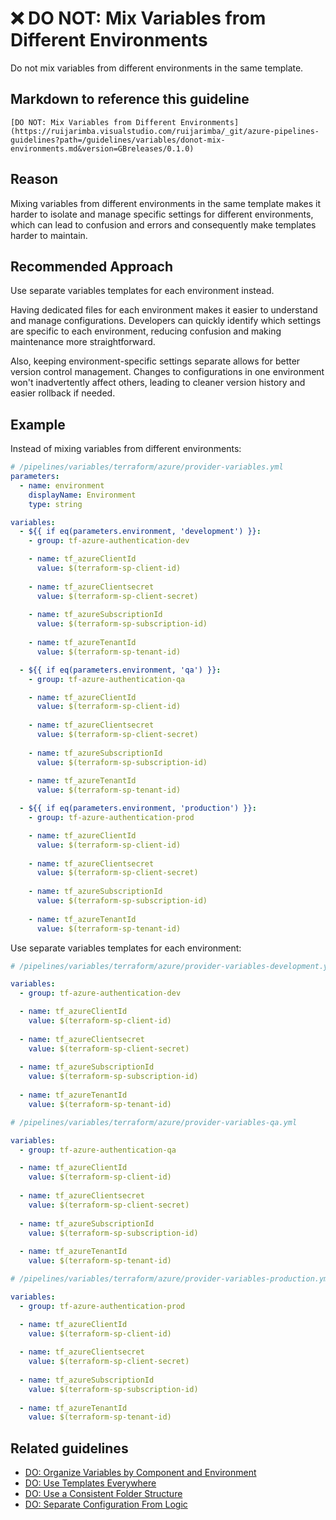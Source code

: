 # ❌ DO NOT: Mix Variables from Different Environments

Do not mix variables from different environments in the same template.

## Markdown to reference this guideline

```plaintext
[DO NOT: Mix Variables from Different Environments](https://ruijarimba.visualstudio.com/ruijarimba/_git/azure-pipelines-guidelines?path=/guidelines/variables/donot-mix-environments.md&version=GBreleases/0.1.0)
```

## Reason

Mixing variables from different environments in the same template makes it
harder to isolate and manage specific settings for different environments, which
can lead to confusion and errors and consequently make templates harder to
maintain.

## Recommended Approach

Use separate variables templates for each environment instead.

Having dedicated files for each environment makes it easier to understand and
manage configurations. Developers can quickly identify which settings are
specific to each environment, reducing confusion and making maintenance more
straightforward.

Also, keeping environment-specific settings separate allows for better version
control management. Changes to configurations in one environment won't
inadvertently affect others, leading to cleaner version history and easier
rollback if needed.

## Example

Instead of mixing variables from different environments:

```yaml
# /pipelines/variables/terraform/azure/provider-variables.yml
parameters:
  - name: environment
    displayName: Environment
    type: string

variables:
  - ${{ if eq(parameters.environment, 'development') }}:
    - group: tf-azure-authentication-dev

    - name: tf_azureClientId
      value: $(terraform-sp-client-id)
    
    - name: tf_azureClientsecret
      value: $(terraform-sp-client-secret)
    
    - name: tf_azureSubscriptionId
      value: $(terraform-sp-subscription-id)
    
    - name: tf_azureTenantId
      value: $(terraform-sp-tenant-id)

  - ${{ if eq(parameters.environment, 'qa') }}:
    - group: tf-azure-authentication-qa

    - name: tf_azureClientId
      value: $(terraform-sp-client-id)
    
    - name: tf_azureClientsecret
      value: $(terraform-sp-client-secret)
    
    - name: tf_azureSubscriptionId
      value: $(terraform-sp-subscription-id)
    
    - name: tf_azureTenantId
      value: $(terraform-sp-tenant-id)

  - ${{ if eq(parameters.environment, 'production') }}:
    - group: tf-azure-authentication-prod

    - name: tf_azureClientId
      value: $(terraform-sp-client-id)
    
    - name: tf_azureClientsecret
      value: $(terraform-sp-client-secret)
    
    - name: tf_azureSubscriptionId
      value: $(terraform-sp-subscription-id)
    
    - name: tf_azureTenantId
      value: $(terraform-sp-tenant-id)
```

Use separate variables templates for each environment:

```yaml
# /pipelines/variables/terraform/azure/provider-variables-development.yml

variables:
  - group: tf-azure-authentication-dev

  - name: tf_azureClientId
    value: $(terraform-sp-client-id)
  
  - name: tf_azureClientsecret
    value: $(terraform-sp-client-secret)
  
  - name: tf_azureSubscriptionId
    value: $(terraform-sp-subscription-id)
  
  - name: tf_azureTenantId
    value: $(terraform-sp-tenant-id)
```

```yaml
# /pipelines/variables/terraform/azure/provider-variables-qa.yml

variables:
  - group: tf-azure-authentication-qa

  - name: tf_azureClientId
    value: $(terraform-sp-client-id)
  
  - name: tf_azureClientsecret
    value: $(terraform-sp-client-secret)
  
  - name: tf_azureSubscriptionId
    value: $(terraform-sp-subscription-id)
  
  - name: tf_azureTenantId
    value: $(terraform-sp-tenant-id)
```

```yaml
# /pipelines/variables/terraform/azure/provider-variables-production.yml

variables:
  - group: tf-azure-authentication-prod

  - name: tf_azureClientId
    value: $(terraform-sp-client-id)
  
  - name: tf_azureClientsecret
    value: $(terraform-sp-client-secret)
  
  - name: tf_azureSubscriptionId
    value: $(terraform-sp-subscription-id)
  
  - name: tf_azureTenantId
    value: $(terraform-sp-tenant-id)
```

## Related guidelines

- [DO: Organize Variables by Component and Environment](/guidelines/variables/do-organize-variables.md)
- [DO: Use Templates Everywhere](/guidelines/general/do-templates-everywhere.md)
- [DO: Use a Consistent Folder Structure](/guidelines/general/do-folder-structure.md)
- [DO: Separate Configuration From Logic](/guidelines/variables/do-separate-configuration.md)
